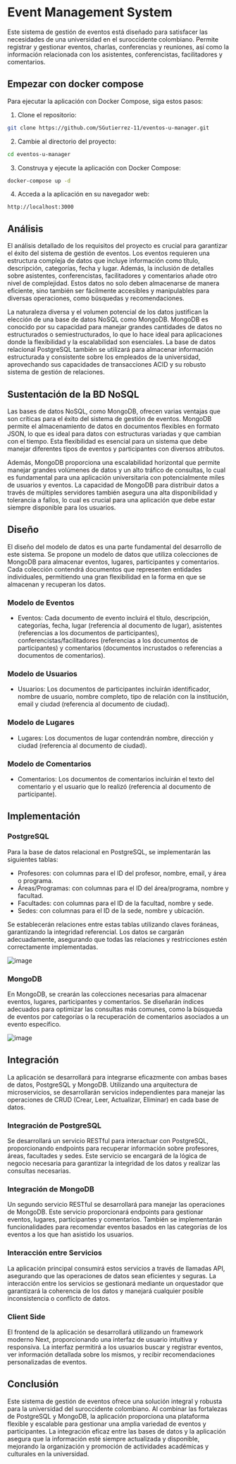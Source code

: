 # Event Management System

Este sistema de gestión de eventos está diseñado para satisfacer las necesidades de una universidad en el suroccidente colombiano. Permite registrar y gestionar eventos, charlas, conferencias y reuniones, así como la información relacionada con los asistentes, conferencistas, facilitadores y comentarios.

## Empezar con docker compose

Para ejecutar la aplicación con Docker Compose, siga estos pasos:

1. Clone el repositorio:

```bash
git clone https://github.com/SGutierrez-11/eventos-u-manager.git
```

2. Cambie al directorio del proyecto:

```bash
cd eventos-u-manager
```

3. Construya y ejecute la aplicación con Docker Compose:

```bash
docker-compose up -d
```

4. Acceda a la aplicación en su navegador web:

```
http://localhost:3000
```

## Análisis

El análisis detallado de los requisitos del proyecto es crucial para garantizar el éxito del sistema de gestión de eventos. Los eventos requieren una estructura compleja de datos que incluye información como título, descripción, categorías, fecha y lugar. Además, la inclusión de detalles sobre asistentes, conferencistas, facilitadores y comentarios añade otro nivel de complejidad. Estos datos no solo deben almacenarse de manera eficiente, sino también ser fácilmente accesibles y manipulables para diversas operaciones, como búsquedas y recomendaciones.

La naturaleza diversa y el volumen potencial de los datos justifican la elección de una base de datos NoSQL como MongoDB. MongoDB es conocido por su capacidad para manejar grandes cantidades de datos no estructurados o semiestructurados, lo que lo hace ideal para aplicaciones donde la flexibilidad y la escalabilidad son esenciales. La base de datos relacional PostgreSQL también se utilizará para almacenar información estructurada y consistente sobre los empleados de la universidad, aprovechando sus capacidades de transacciones ACID y su robusto sistema de gestión de relaciones.

## Sustentación de la BD NoSQL

Las bases de datos NoSQL, como MongoDB, ofrecen varias ventajas que son críticas para el éxito del sistema de gestión de eventos. MongoDB permite el almacenamiento de datos en documentos flexibles en formato JSON, lo que es ideal para datos con estructuras variadas y que cambian con el tiempo. Esta flexibilidad es esencial para un sistema que debe manejar diferentes tipos de eventos y participantes con diversos atributos.

Además, MongoDB proporciona una escalabilidad horizontal que permite manejar grandes volúmenes de datos y un alto tráfico de consultas, lo cual es fundamental para una aplicación universitaria con potencialmente miles de usuarios y eventos. La capacidad de MongoDB para distribuir datos a través de múltiples servidores también asegura una alta disponibilidad y tolerancia a fallos, lo cual es crucial para una aplicación que debe estar siempre disponible para los usuarios.

## Diseño

El diseño del modelo de datos es una parte fundamental del desarrollo de este sistema. Se propone un modelo de datos que utiliza colecciones de MongoDB para almacenar eventos, lugares, participantes y comentarios. Cada colección contendrá documentos que representen entidades individuales, permitiendo una gran flexibilidad en la forma en que se almacenan y recuperan los datos.

### Modelo de Eventos
- Eventos: Cada documento de evento incluirá el título, descripción, categorías, fecha, lugar (referencia al documento de lugar), asistentes (referencias a los documentos de participantes), conferencistas/facilitadores (referencias a los documentos de participantes) y comentarios (documentos incrustados o referencias a documentos de comentarios).

### Modelo de Usuarios
- Usuarios: Los documentos de participantes incluirán identificador, nombre de usuario, nombre completo, tipo de relación con la institución, email y ciudad (referencia al documento de ciudad).

### Modelo de Lugares
- Lugares: Los documentos de lugar contendrán nombre, dirección y ciudad (referencia al documento de ciudad).

### Modelo de Comentarios
- Comentarios: Los documentos de comentarios incluirán el texto del comentario y el usuario que lo realizó (referencia al documento de participante).

## Implementación

### PostgreSQL

Para la base de datos relacional en PostgreSQL, se implementarán las siguientes tablas:

- Profesores: con columnas para el ID del profesor, nombre, email, y área o programa.
- Áreas/Programas: con columnas para el ID del área/programa, nombre y facultad.
- Facultades: con columnas para el ID de la facultad, nombre y sede.
- Sedes: con columnas para el ID de la sede, nombre y ubicación.

Se establecerán relaciones entre estas tablas utilizando claves foráneas, garantizando la integridad referencial. Los datos se cargarán adecuadamente, asegurando que todas las relaciones y restricciones estén correctamente implementadas.

![image](https://github.com/SGutierrez-11/eventos-u-manager/assets/64285906/a4689a41-e58c-41dc-b9e7-bd00fcffe028)


### MongoDB

En MongoDB, se crearán las colecciones necesarias para almacenar eventos, lugares, participantes y comentarios. Se diseñarán índices adecuados para optimizar las consultas más comunes, como la búsqueda de eventos por categorías o la recuperación de comentarios asociados a un evento específico.

![image](https://github.com/SGutierrez-11/eventos-u-manager/assets/64285906/60293b46-0eea-4a6f-be1c-ee4ea718b59a)


## Integración

La aplicación se desarrollará para integrarse eficazmente con ambas bases de datos, PostgreSQL y MongoDB. Utilizando una arquitectura de microservicios, se desarrollarán servicios independientes para manejar las operaciones de CRUD (Crear, Leer, Actualizar, Eliminar) en cada base de datos.

### Integración de PostgreSQL

Se desarrollará un servicio RESTful para interactuar con PostgreSQL, proporcionando endpoints para recuperar información sobre profesores, áreas, facultades y sedes. Este servicio se encargará de la lógica de negocio necesaria para garantizar la integridad de los datos y realizar las consultas necesarias.

### Integración de MongoDB

Un segundo servicio RESTful se desarrollará para manejar las operaciones de MongoDB. Este servicio proporcionará endpoints para gestionar eventos, lugares, participantes y comentarios. También se implementarán funcionalidades para recomendar eventos basados en las categorías de los eventos a los que han asistido los usuarios.

### Interacción entre Servicios

La aplicación principal consumirá estos servicios a través de llamadas API, asegurando que las operaciones de datos sean eficientes y seguras. La interacción entre los servicios se gestionará mediante un orquestador que garantizará la coherencia de los datos y manejará cualquier posible inconsistencia o conflicto de datos.

### Client Side

El frontend de la aplicación se desarrollará utilizando un framework moderno Next, proporcionando una interfaz de usuario intuitiva y responsiva. La interfaz permitirá a los usuarios buscar y registrar eventos, ver información detallada sobre los mismos, y recibir recomendaciones personalizadas de eventos.

## Conclusión

Este sistema de gestión de eventos ofrece una solución integral y robusta para la universidad del suroccidente colombiano. Al combinar las fortalezas de PostgreSQL y MongoDB, la aplicación proporciona una plataforma flexible y escalable para gestionar una amplia variedad de eventos y participantes. La integración eficaz entre las bases de datos y la aplicación asegura que la información esté siempre actualizada y disponible, mejorando la organización y promoción de actividades académicas y culturales en la universidad.
